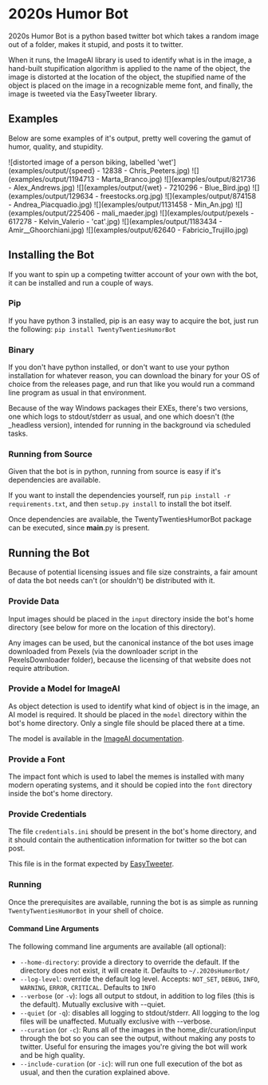 # 2020s Humor Bot
2020s Humor Bot is a python based twitter bot which takes a random image out of a folder, makes it stupid, and posts it to twitter.

When it runs, the ImageAI library is used to identify what is in the image, a hand-built stupification algorithm is applied to the name of the object, the image is distorted at the location of the object, the stupified name of the object is placed on the image in a recognizable meme font, and finally, the image is tweeted via the EasyTweeter library.

## Examples
Below are some examples of it's output, pretty well covering the gamut of humor, quality, and stupidity.

![distorted image of a person biking, labelled 'wet'](examples/output/{speed} - 12838 - Chris_Peeters.jpg)
![](examples/output/1194713 - Marta_Branco.jpg)
![](examples/output/821736 - Alex_Andrews.jpg)
![](examples/output/{wet} - 7210296 - Blue_Bird.jpg)
![](examples/output/129634 - freestocks.org.jpg)
![](examples/output/874158 - Andrea_Piacquadio.jpg)
![](examples/output/1131458 - Min_An.jpg)
![](examples/output/225406 - mali_maeder.jpg)
![](examples/output/pexels - 617278 - Kelvin_Valerio - 'cat'.jpg)
![](examples/output/1183434 - Amir__Ghoorchiani.jpg)
![](examples/output/62640 - Fabricio_Trujillo.jpg)

## Installing the Bot
If you want to spin up a competing twitter account of your own with the bot, it can be installed and run a couple of ways.

### Pip
If you have python 3 installed, pip is an easy way to acquire the bot, just run the following: `pip install TwentyTwentiesHumorBot`

### Binary
If you don't have python installed, or don't want to use your python installation for whatever reason, you can download the binary for your OS of choice from the releases page, and run that like you would run a command line program as usual in that environment.

Because of the way Windows packages their EXEs, there's two versions, one which logs to stdout/stderr as usual, and one which doesn't (the _headless version), intended for running in the background via scheduled tasks.

### Running from Source
Given that the bot is in python, running from source is easy if it's dependencies are available.

If you want to install the dependencies yourself, run `pip install -r requirements.txt`, and then `setup.py install` to install the bot itself.

Once dependencies are available, the TwentyTwentiesHumorBot package can be executed, since __main__.py is present.

## Running the Bot
Because of potential licensing issues and file size constraints, a fair amount of data the bot needs can't (or shouldn't) be distributed with it.

### Provide Data
Input images should be placed in the `input` directory inside the bot's home directory (see below for more on the location of this directory).

Any images can be used, but the canonical instance of the bot uses image downloaded from Pexels (via the downloader script in the PexelsDownloader folder), because the licensing of that website does not require attribution.

### Provide a Model for ImageAI
As object detection is used to identify what kind of object is in the image, an AI model is required. It should be placed in the `model` directory within the bot's home directory. Only a single file should be placed there at a time.

The model is available in the [ImageAI documentation](https://github.com/OlafenwaMoses/ImageAI/blob/master/imageai/Detection/README.md).

### Provide a Font
The impact font which is used to label the memes is installed with many modern operating systems, and it should be copied into the `font` directory inside the bot's home directory.

### Provide Credentials
The file `credentials.ini` should be present in the bot's home directory, and it should contain the authentication information for twitter so the bot can post.

This file is in the format expected by [EasyTweeter](https://github.com/HelloLobsterDog/EasyTweeter).

### Running
Once the prerequisites are available, running the bot is as simple as running `TwentyTwentiesHumorBot` in your shell of choice.

#### Command Line Arguments
The following command line arguments are available (all optional):

 - `--home-directory`: provide a directory to override the default. If the directory does not exist, it will create it. Defaults to `~/.2020sHumorBot/`
 - `--log-level`: override the default log level. Accepts: `NOT_SET`, `DEBUG`, `INFO`, `WARNING`, `ERROR`, `CRITICAL`. Defaults to `INFO`
 - `--verbose` (or `-v`): logs all output to stdout, in addition to log files (this is the default). Mutually exclusive with --quiet.
 - `--quiet` (or `-q`): disables all logging to stdout/stderr. All logging to the log files will be unaffected. Mutually exclusive with --verbose.
 - `--curation` (or `-c`): Runs all of the images in the home_dir/curation/input through the bot so you can see the output, without making any posts to twitter. Useful for ensuring the images you're giving the bot will work and be high quality.
 - `--include-curation` (or `-ic`): will run one full execution of the bot as usual, and then the curation explained above.